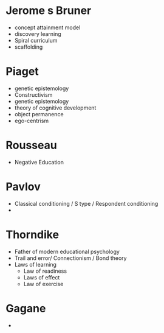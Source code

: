 # Jerome s Bruner
- concept attainment model
- discovery learning
- Spiral curriculum 
- scaffolding 
# Piaget
- genetic epistemology 
- Constructivism
- genetic epistemology
- theory of cognitive development
- object permanence 
- ego-centrism
# Rousseau
- Negative Education


# Pavlov
-  Classical conditioning / S type / Respondent conditioning
- 
# Thorndike
- Father of modern educational psychology
- Trail and error/ Connectionism / Bond theory 
- Laws of learning
	- Law of readiness
	- Laws of effect
	- Law of exercise
# Gagane
- 